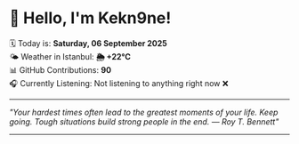 # 👋 Hello, I'm Kekn9ne!

🗓️ Today is: **Saturday, 06 September 2025**  
🌤️ Weather in Istanbul: **🌦   +22°C**  
📊 GitHub Contributions: **90**  
🎧 Currently Listening: Not listening to anything right now ❌

---

_"Your hardest times often lead to the greatest moments of your life. Keep going. Tough situations build strong people in the end. — *Roy T. Bennett*"_

---
